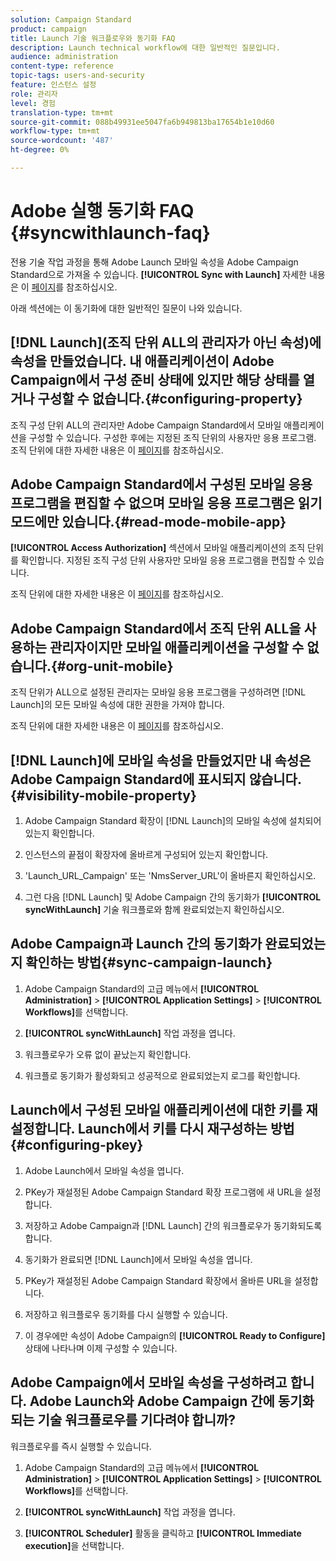 ```yaml
---
solution: Campaign Standard
product: campaign
title: Launch 기술 워크플로우와 동기화 FAQ
description: Launch technical workflow에 대한 일반적인 질문입니다.
audience: administration
content-type: reference
topic-tags: users-and-security
feature: 인스턴스 설정
role: 관리자
level: 경험
translation-type: tm+mt
source-git-commit: 088b49931ee5047fa6b949813ba17654b1e10d60
workflow-type: tm+mt
source-wordcount: '487'
ht-degree: 0%

---
```



# Adobe 실행 동기화 FAQ {#syncwithlaunch-faq}

전용 기술 작업 과정을 통해 Adobe Launch 모바일 속성을 Adobe Campaign Standard으로 가져올 수 있습니다. **[!UICONTROL Sync with Launch]** 자세한 내용은 이 [페이지](../../administration/using/technical-workflows.md)를 참조하십시오.

아래 섹션에는 이 동기화에 대한 일반적인 질문이 나와 있습니다.

## [!DNL Launch](조직 단위 ALL의 관리자가 아닌 속성)에 속성을 만들었습니다. 내 애플리케이션이 Adobe Campaign에서 구성 준비 상태에 있지만 해당 상태를 열거나 구성할 수 없습니다.{#configuring-property}

조직 구성 단위 ALL의 관리자만 Adobe Campaign Standard에서 모바일 애플리케이션을 구성할 수 있습니다. 구성한 후에는 지정된 조직 단위의 사용자만
응용 프로그램. 조직 단위에 대한 자세한 내용은 이 [페이지](../../administration/using/organizational-units.md)를 참조하십시오.

## Adobe Campaign Standard에서 구성된 모바일 응용 프로그램을 편집할 수 없으며 모바일 응용 프로그램은 읽기 모드에만 있습니다.{#read-mode-mobile-app}

**[!UICONTROL Access Authorization]** 섹션에서 모바일 애플리케이션의 조직 단위를 확인합니다. 지정된 조직 구성 단위 사용자만 모바일 응용 프로그램을 편집할 수 있습니다.

조직 단위에 대한 자세한 내용은 이 [페이지](../../administration/using/organizational-units.md)를 참조하십시오.

## Adobe Campaign Standard에서 조직 단위 ALL을 사용하는 관리자이지만 모바일 애플리케이션을 구성할 수 없습니다.{#org-unit-mobile}

조직 단위가 ALL으로 설정된 관리자는 모바일 응용 프로그램을 구성하려면 [!DNL Launch]의 모든 모바일 속성에 대한 권한을 가져야 합니다.

조직 단위에 대한 자세한 내용은 이 [페이지](../../administration/using/organizational-units.md)를 참조하십시오.

## [!DNL Launch]에 모바일 속성을 만들었지만 내 속성은 Adobe Campaign Standard에 표시되지 않습니다.{#visibility-mobile-property}

1. Adobe Campaign Standard 확장이 [!DNL Launch]의 모바일 속성에 설치되어 있는지 확인합니다.

1. 인스턴스의 끝점이 확장자에 올바르게 구성되어 있는지 확인합니다.

1. &#39;Launch_URL_Campaign&#39; 또는 &#39;NmsServer_URL&#39;이 올바른지 확인하십시오.

1. 그런 다음 [!DNL Launch] 및 Adobe Campaign 간의 동기화가 **[!UICONTROL syncWithLaunch]** 기술 워크플로와 함께 완료되었는지 확인하십시오.

## Adobe Campaign과 Launch 간의 동기화가 완료되었는지 확인하는 방법{#sync-campaign-launch}

1. Adobe Campaign Standard의 고급 메뉴에서 **[!UICONTROL Administration]** > **[!UICONTROL Application Settings]** > **[!UICONTROL Workflows]**&#x200B;를 선택합니다.

1. **[!UICONTROL syncWithLaunch]** 작업 과정을 엽니다.

1. 워크플로우가 오류 없이 끝났는지 확인합니다.

1. 워크플로 동기화가 활성화되고 성공적으로 완료되었는지 로그를 확인합니다.

## Launch에서 구성된 모바일 애플리케이션에 대한 키를 재설정합니다. Launch에서 키를 다시 재구성하는 방법{#configuring-pkey}

1. Adobe Launch에서 모바일 속성을 엽니다.

1. PKey가 재설정된 Adobe Campaign Standard 확장 프로그램에 새 URL을 설정합니다.

1. 저장하고 Adobe Campaign과 [!DNL Launch] 간의 워크플로우가 동기화되도록 합니다.

1. 동기화가 완료되면 [!DNL Launch]에서 모바일 속성을 엽니다.

1. PKey가 재설정된 Adobe Campaign Standard 확장에서 올바른 URL을 설정합니다.

1. 저장하고 워크플로우 동기화를 다시 실행할 수 있습니다.

1. 이 경우에만 속성이 Adobe Campaign의 **[!UICONTROL Ready to Configure]** 상태에 나타나며 이제 구성할 수 있습니다.

## Adobe Campaign에서 모바일 속성을 구성하려고 합니다. Adobe Launch와 Adobe Campaign 간에 동기화되는 기술 워크플로우를 기다려야 합니까?

워크플로우를 즉시 실행할 수 있습니다.

1. Adobe Campaign Standard의 고급 메뉴에서 **[!UICONTROL Administration]** > **[!UICONTROL Application Settings]** > **[!UICONTROL Workflows]**&#x200B;를 선택합니다.

1. **[!UICONTROL syncWithLaunch]** 작업 과정을 엽니다.

1. **[!UICONTROL Scheduler]** 활동을 클릭하고 **[!UICONTROL Immediate execution]**&#x200B;을 선택합니다.
